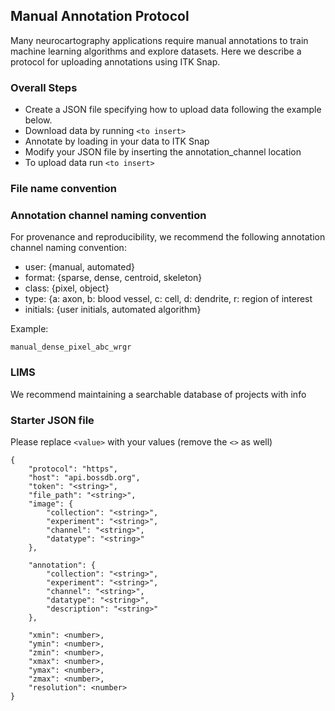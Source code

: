 ## Manual Annotation Protocol
 
Many neurocartography applications require manual annotations to train machine learning algorithms and explore datasets.  Here we describe a protocol for uploading annotations using ITK Snap. 

### Overall Steps

- Create a JSON file specifying how to upload data following the example below. 
- Download data by running `<to insert>`
- Annotate by loading in your data to ITK Snap
- Modify your JSON file by inserting the annotation_channel location
- To upload data run `<to insert>`

### File name convention

<to insert> 

### Annotation channel naming convention

For provenance and reproducibility, we recommend the following annotation channel naming convention:

<user>_<format>_<class>_<type>_<initials>

- user: {manual, automated}
- format: {sparse, dense, centroid, skeleton}
- class: {pixel, object}
- type: {a: axon, b: blood vessel, c: cell, d: dendrite, r: region of interest
- initials: {user initials, automated algorithm}

Example:

`manual_dense_pixel_abc_wrgr`

### LIMS 

We recommend maintaining a searchable database of projects with info


### Starter JSON file

Please replace `<value>` with your values (remove the `<>` as well) 
```
{
    "protocol": "https", 
    "host": "api.bossdb.org",
    "token": "<string>",
    "file_path": "<string>",
    "image": {
        "collection": "<string>",
        "experiment": "<string>",
        "channel": "<string>",
        "datatype": "<string>"
    },
    
    "annotation": {
        "collection": "<string>",
        "experiment": "<string>",
        "channel": "<string>",
        "datatype": "<string>",
        "description": "<string>"
    },
    
    "xmin": <number>,
    "ymin": <number>,
    "zmin": <number>,
    "xmax": <number>,
    "ymax": <number>,
    "zmax": <number>,
    "resolution": <number>
}
```
